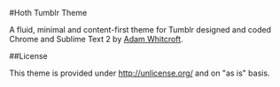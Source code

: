#Hoth Tumblr Theme

A fluid, minimal and content-first theme for Tumblr designed and coded Chrome and Sublime Text 2 by <a href="http://adamwhitcroft.com">Adam Whitcroft</a>.

##License

This theme is provided under http://unlicense.org/ and on "as is" basis.